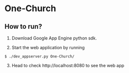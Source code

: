One-Church
==========

How to run?
-----------

1) Download Google App Engine python sdk.

2) Start the web application by running 

```shell
$ ./dev_appserver.py One-Church/
```

3) Head to check http://localhost:8080 to see the web app
